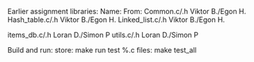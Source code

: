 Earlier assignment libraries:
Name:               From:
Common.c/.h         Viktor B./Egon H.
Hash_table.c/.h     Viktor B./Egon H.
Linked_list.c/.h    Viktor B./Egon H.

items_db.c/.h             Loran D./Simon P
utils.c/.h          Loran D./Simon P


Build and run:
    store: make run
    test %.c files: make test_all


    